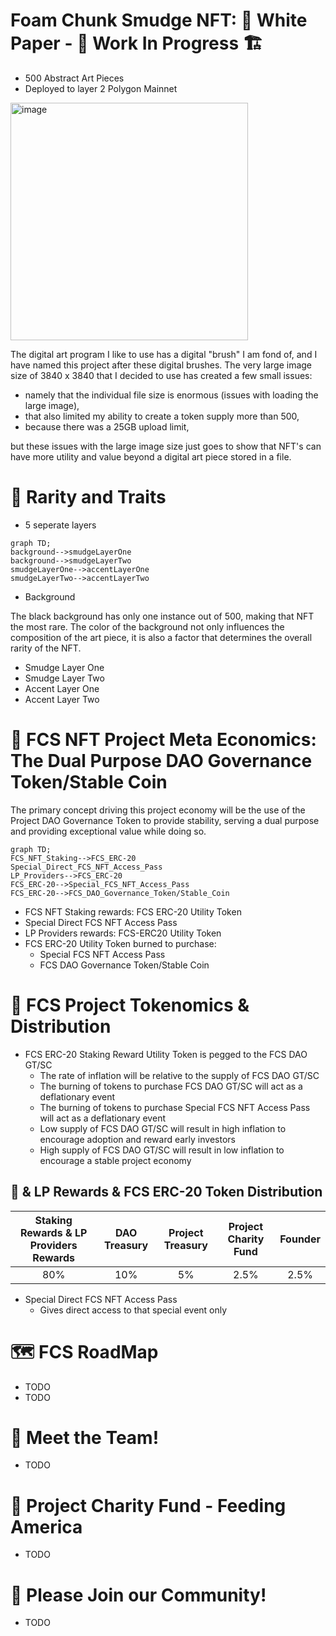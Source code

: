 # Foam Chunk Smudge NFT: 📃 White Paper - 🚧 Work In Progress 🏗
- 500 Abstract Art Pieces
- Deployed to layer 2 Polygon Mainnet

<p><img align="center" src="https://user-images.githubusercontent.com/104662990/196208041-9e38bb66-8a96-4a82-b968-69870727985a.jpg" alt="image" 
width="380" height="380" /></p>

The digital art program I like to use has a digital "brush" I am fond of, and I have named this project after these digital brushes.
The very large image size of 3840 x 3840 that I decided to use has created a few small issues:
- namely that the individual file size is enormous (issues with loading the large image), 
- that also limited my ability to create a token supply more than 500,
- because there was a 25GB upload limit,

but these issues with the large image size just goes to show that NFT's can have more utility and value beyond a digital art piece stored in a file.

# 💎 Rarity and Traits

- 5 seperate layers

```mermaid
graph TD;
background-->smudgeLayerOne
background-->smudgeLayerTwo
smudgeLayerOne-->accentLayerOne
smudgeLayerTwo-->accentLayerTwo

```

- Background

The black background has only one instance out of 500, making that NFT the most rare.
The color of the background not only influences the composition of the art piece, it is also a factor that determines the overall rarity of the NFT.

- Smudge Layer One
- Smudge Layer Two
- Accent Layer One
- Accent Layer Two

# 🏦 FCS NFT Project Meta Economics: The Dual Purpose DAO Governance Token/Stable Coin
The primary concept driving this project economy will be the use of the Project DAO Governance Token to provide stability, serving a dual purpose and providing exceptional value while doing so.
```mermaid
graph TD;
FCS_NFT_Staking-->FCS_ERC-20
Special_Direct_FCS_NFT_Access_Pass
LP_Providers-->FCS_ERC-20
FCS_ERC-20-->Special_FCS_NFT_Access_Pass
FCS_ERC-20-->FCS_DAO_Governance_Token/Stable_Coin

```

- FCS NFT Staking rewards: FCS ERC-20 Utility Token
- Special Direct FCS NFT Access Pass
- LP Providers rewards: FCS-ERC20 Utility Token
- FCS ERC-20 Utility Token burned to purchase:
  - Special FCS NFT Access Pass
  - FCS DAO Governance Token/Stable Coin
  
# 🚀 FCS Project Tokenomics & Distribution
- FCS ERC-20 Staking Reward Utility Token is pegged to the FCS DAO GT/SC
  - The rate of inflation will be relative to the supply of FCS DAO GT/SC
  - The burning of tokens to purchase FCS DAO GT/SC will act as a deflationary event
  - The burning of tokens to purchase Special FCS NFT Access Pass will act as a deflationary event
  - Low supply of FCS DAO GT/SC will result in high inflation to encourage adoption and reward early investors
  - High supply of FCS DAO GT/SC will result in low inflation to encourage a stable project economy
## 🥩 & LP Rewards & FCS ERC-20 Token Distribution
| Staking Rewards & LP Providers Rewards | DAO Treasury | Project Treasury | Project Charity Fund | Founder |
| :--: | :--: | :--: | :--: | :--: |
| 80% | 10% | 5% | 2.5% | 2.5% |

- Special Direct FCS NFT Access Pass
  - Gives direct access to that special event only 

# 🗺 FCS RoadMap
- TODO
- TODO

# 🤝 Meet the Team!
- TODO

# 🥗 Project Charity Fund - Feeding America
- TODO

# 🤝 Please Join our Community!
- TODO
